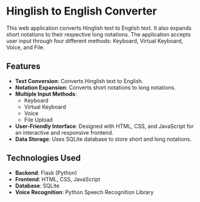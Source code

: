 # Hinglish to English Converter

This web application converts Hinglish text to English text. It also expands short notations to their respective long notations. The application accepts user input through four different methods: Keyboard, Virtual Keyboard, Voice, and File.

## Features

- **Text Conversion**: Converts Hinglish text to English.
- **Notation Expansion**: Converts short notations to long notations.
- **Multiple Input Methods**:
  - Keyboard
  - Virtual Keyboard
  - Voice
  - File Upload
- **User-Friendly Interface**: Designed with HTML, CSS, and JavaScript for an interactive and responsive frontend.
- **Data Storage**: Uses SQLite database to store short and long notations.

## Technologies Used

- **Backend**: Flask (Python)
- **Frontend**: HTML, CSS, JavaScript
- **Database**: SQLite
- **Voice Recognition**: Python Speech Recognition Library



